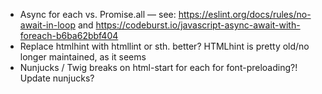 - Async for each vs. Promise.all — see: https://eslint.org/docs/rules/no-await-in-loop and https://codeburst.io/javascript-async-await-with-foreach-b6ba62bbf404
- Replace htmlhint with htmllint or sth. better? HTMLhint is pretty old/no longer maintained, as it seems
- Nunjucks / Twig breaks on html-start for each for font-preloading?! Update nunjucks?

